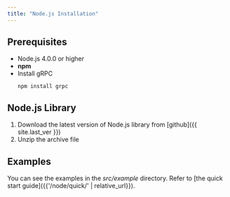 ```yaml
---
title: "Node.js Installation"
---
```


## Prerequisites

* Node.js 4.0.0 or higher
* __npm__
* Install gRPC
   ```
   npm install grpc
   ```

## Node.js Library

1. Download the latest version of Node.js library from [github]({{ site.last_ver }})
2. Unzip the archive file

## Examples

You can see the examples in the _src/example_ directory. Refer to [the quick start guide]({{'/node/quick/' | relative_url}}).